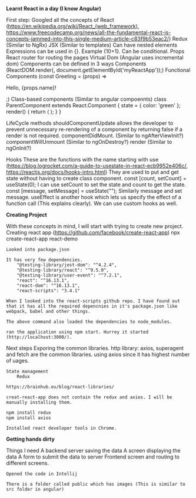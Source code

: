 **Learnt React in a day (I know Angular)**

First step: Googled all the concepts of React
(https://en.wikipedia.org/wiki/React_(web_framework),
https://www.freecodecamp.org/news/all-the-fundamental-react-js-concepts-jammed-into-this-single-medium-article-c83f9b53eac2/)
Redux (Similar to NgRx) JSX (Similar to templates) Can have nested elements
Expressions can be used in {}. Example {10+1}. Can be conditional. Props React
router for routing the pages Virtual Dom (Angular uses incremental dom)
Components can be defined in 3 ways Components (ReactDOM.render(,
document.getElementById('myReactApp'));) Functional Components (const Greeting =
(props) =\>

Hello, {props.name}!

;) Class-based components (Similar to angular compoennts) class ParentComponent
extends React.Component { state = { color: 'green' }; render() { return ( ); } }

LifeCycle methods shouldComponentUpdate allows the developer to prevent
unnecessary re-rendering of a component by returning false if a render is not
required. componentDidMount. (Similar to ngAfterViewInit?) componentWillUnmount
(Similar to ngOnDestroy?) render (Similar to ngOnInit?)

Hooks These are the functions with the name starting with use
(https://blog.logrocket.com/a-guide-to-usestate-in-react-ecb9952e406c/,
https://reactjs.org/docs/hooks-intro.html) They are used to put and get state
without having to create class component. const [count, setCount] = useState(0);
I can use setCount to set the state and count to get the state. const [message,
setMessage] = useState(""); Similarly message and set message. useEffect is
another hook which lets us specify the effect of a function call (This explains
clearly). We can use custom hooks as well.

**Creating Project**

With these concepts in mind, I will start with trying to create new project.
Creating react app (https://github.com/facebook/create-react-app) npx
create-react-app react-demo

~~~~~~~~~~~~~~~~~~~~~~~~~~~~~~~~~~~~~~~~~~~~~~~~~~~~~~~~~~~~~~~~~~~~~~~~~~~~~~~~
Looked into package.json

It has very few dependencies.
    "@testing-library/jest-dom": "^4.2.4",
    "@testing-library/react": "^9.5.0",
    "@testing-library/user-event": "^7.2.1",
    "react": "^16.13.1",
    "react-dom": "^16.13.1",
    "react-scripts": "3.4.1"

When I looked into the react-scripts github repo. I have found out that it has all the required depencnies in it's package.json like webpack, babel and other things.

The above command also loaded the dependencies to node_modules.

ran the application using npm start. Hurrey it started (http://localhost:3000/).
~~~~~~~~~~~~~~~~~~~~~~~~~~~~~~~~~~~~~~~~~~~~~~~~~~~~~~~~~~~~~~~~~~~~~~~~~~~~~~~~

Next steps Exporing the common libraries. http library: axios, superagent and
fetch are the common libraries. using axios since it has highest number of
uages.

~~~~~~~~~~~~~~~~~~~~~~~~~~~~~~~~~~~~~~~~~~~~~~~~~~~~~~~~~~~~~~~~~~~~~~~~~~~~~~~~
State management
    Redux

https://brainhub.eu/blog/react-libraries/

creat-react-app does not contain the redux and axios. I will be manually installing them.

npm install redux
npm install axios

Installed react developer tools in Chrome.
~~~~~~~~~~~~~~~~~~~~~~~~~~~~~~~~~~~~~~~~~~~~~~~~~~~~~~~~~~~~~~~~~~~~~~~~~~~~~~~~

**Getting hands dirty**

Things I need A backend server saving the data A screen displaying the data A
form to submit the data to server Frontend screen and routing to different
screens.

~~~~~~~~~~~~~~~~~~~~~~~~~~~~~~~~~~~~~~~~~~~~~~~~~~~~~~~~~~~~~~~~~~~~~~~~~~~~~~~~
Opened the code in Intellij

There is a folder called public which has images (This is similar to src folder in angular)
~~~~~~~~~~~~~~~~~~~~~~~~~~~~~~~~~~~~~~~~~~~~~~~~~~~~~~~~~~~~~~~~~~~~~~~~~~~~~~~~
